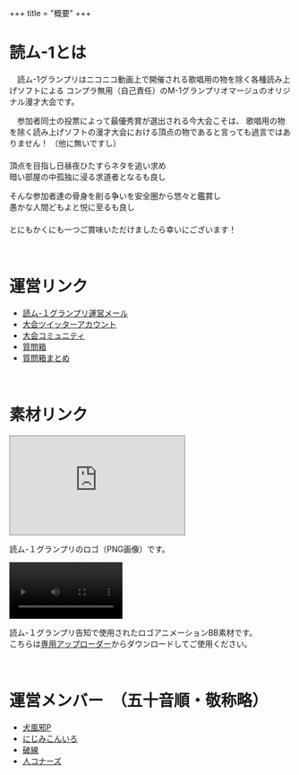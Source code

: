 +++
title = "概要"
+++

# 読ム-1とは

　読ム-1グランプリはニコニコ動画上で開催される歌唱用の物を除く各種読み上げソフトによる
コンプラ無用（自己責任）のM-1グランプリオマージュのオリジナル漫才大会です。

　参加者同士の投票によって最優秀賞が選出される今大会こそは、
歌唱用の物を除く読み上げソフトの漫才大会における頂点の物であると言っても過言ではありません！
（他に無いですし）
　  
　  
頂点を目指し日昼夜ひたすらネタを追い求め  
暗い部屋の中孤独に浸る求道者となるも良し

そんな参加者達の骨身を削る争いを安全圏から悠々と鑑賞し  
愚かな人間どもよと悦に至るも良し
　  
　  
とにもかくにも一つご賞味いただけましたら幸いにございます！

<br>

# 運営リンク

- [読ム-１グランプリ運営メール](<mailto:yomuwan@outlook.jp>)
- [大会ツイッターアカウント](https://twitter.com/Yomu_1GP)
- [大会コミュニティ](https://com.nicovideo.jp/community/co3737919)
- [質問箱](https://peing.net/yomu_1gp)
- [質問箱まとめ](https://twitter.com/i/moments/948073734111354881)

<br>

# 素材リンク

<p>
<iframe width="312" height="176" src="http://ext.seiga.nicovideo.jp/thumb/im7836885" scrolling="no" style="border:solid 1px #888;" frameborder="0"><a href="http://seiga.nicovideo.jp/seiga/im7836885">読ム-1グランプリ ロゴ</a></iframe>
</p>

読ム-１グランプリのロゴ（PNG画像）です。

<p>
<video id="video" src="/logo_BB.mp4" controls width=40%></video>
</p>

読ム-１グランプリ告知で使用されたロゴアニメーションBB素材です。  
こちらは[専用アップローダー](https://ux.getuploader.com/YOMU_1GP2018/download/7)からダウンロードしてご使用ください。

<br>

# 運営メンバー　（五十音順・敬称略）

- [犬風邪P](https://twitter.com/inukazep)
- [にじみこんいろ](https://twitter.com/suidasisan)
- [破線](https://twitter.com/h_a_s_e_n)
- [人コナーズ](http://www.nicovideo.jp/user/15326247)

<br>



